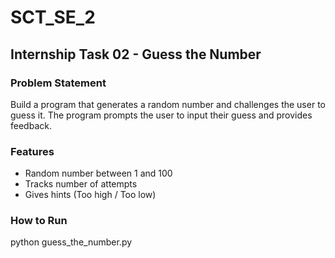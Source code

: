 # SCT_SE_2

## Internship Task 02 - Guess the Number

### Problem Statement
Build a program that generates a random number and challenges the user to guess it. The program prompts the user to input their guess and provides feedback.

### Features
- Random number between 1 and 100
- Tracks number of attempts
- Gives hints (Too high / Too low)

### How to Run

python guess_the_number.py
